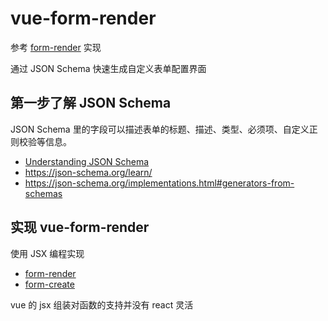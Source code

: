 # vue-form-render

参考 [form-render](https://github.com/alibaba/form-render) 实现

通过 JSON Schema 快速生成自定义表单配置界面

## 第一步了解 JSON Schema

JSON Schema 里的字段可以描述表单的标题、描述、类型、必须项、自定义正则校验等信息。

- [Understanding JSON Schema](https://json-schema.org/understanding-json-schema/)
- https://json-schema.org/learn/
- https://json-schema.org/implementations.html#generators-from-schemas

## 实现 vue-form-render

使用 JSX 编程实现

- [form-render](https://github.com/alibaba/form-render)
- [form-create](https://github.com/xaboy/form-create)

vue 的 jsx 组装对函数的支持并没有 react 灵活
